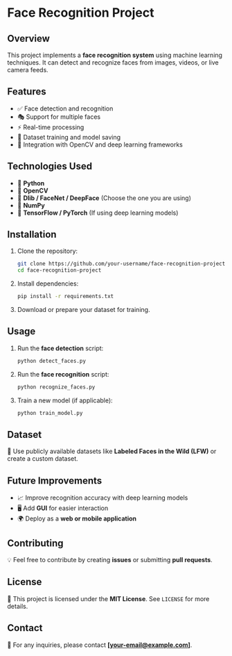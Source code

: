
# Face Recognition Project

## Overview
This project implements a **face recognition system** using machine learning techniques. It can detect and recognize faces from images, videos, or live camera feeds.

## Features
- ✅ Face detection and recognition
- 🎭 Support for multiple faces
- ⚡ Real-time processing
- 📁 Dataset training and model saving
- 🔗 Integration with OpenCV and deep learning frameworks

## Technologies Used
- 🐍 **Python**
- 🎥 **OpenCV**
- 🤖 **Dlib / FaceNet / DeepFace** (Choose the one you are using)
- 🔢 **NumPy**
- 🧠 **TensorFlow / PyTorch** (If using deep learning models)

## Installation
1. Clone the repository:
   ```bash
   git clone https://github.com/your-username/face-recognition-project.git
   cd face-recognition-project
   ```
2. Install dependencies:
   ```bash
   pip install -r requirements.txt
   ```
3. Download or prepare your dataset for training.

## Usage
1. Run the **face detection** script:
   ```bash
   python detect_faces.py
   ```
2. Run the **face recognition** script:
   ```bash
   python recognize_faces.py
   ```
3. Train a new model (if applicable):
   ```bash
   python train_model.py
   ```

## Dataset
📂 Use publicly available datasets like **Labeled Faces in the Wild (LFW)** or create a custom dataset.

## Future Improvements
- 📈 Improve recognition accuracy with deep learning models
- 🖥️ Add **GUI** for easier interaction
- 🌍 Deploy as a **web or mobile application**

## Contributing
💡 Feel free to contribute by creating **issues** or submitting **pull requests**.

## License
📜 This project is licensed under the **MIT License**. See `LICENSE` for more details.

## Contact
📧 For any inquiries, please contact **[your-email@example.com]**.

